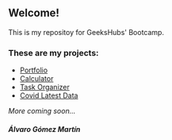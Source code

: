 ## Welcome!

This is my repositoy for GeeksHubs' Bootcamp.

### These are my projects:

- [Portfolio](https://alvgom97.github.io/Portfolio/)
- [Calculator](https://alvgom97.github.io/Calculator/)
- [Task Organizer](https://alvgom97.github.io/Organizer/)
- [Covid Latest Data](https://alvgom97.github.io/Covid-PWA/)

_More coming soon..._

##### Álvaro Gómez Martín
